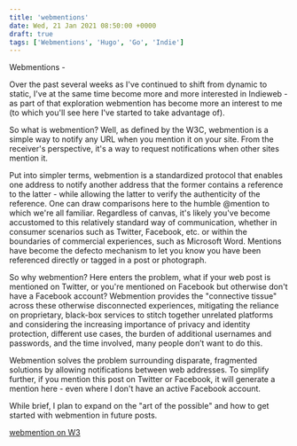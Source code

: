```yaml
---
title: 'webmentions'
date: Wed, 21 Jan 2021 08:50:00 +0000
draft: true
tags: ['Webmentions', 'Hugo', 'Go', 'Indie']
---
```


Webmentions -

Over the past several weeks as I've continued to shift from dynamic to static, I've at the same time become more and more interested in Indieweb - as part of that exploration webmention has become more an interest to me (to which you'll see here I've started to take advantage of).

So what is webmention?  Well, as defined by the W3C, webmention is a simple way to notify any URL when you mention it on your site. From the receiver's perspective, it's a way to request notifications when other sites mention it.

Put into simpler terms, webmention is a standardized protocol that enables one address to notify another address that the former contains a reference to the latter - while allowing the latter to verify the authenticity of the reference.  One can draw comparisons here to the humble @mention to which we're all familiar.  Regardless of canvas, it's likely you've become accustomed to this relatively standard way of communication, whether in consumer scenarios such as Twitter, Facebook, etc. or within the boundaries of commercial experiences, such as Microsoft Word.  Mentions have become the defecto mechanism to let you know you have been referenced directly or tagged in a post or photograph. 

So why webmention?  Here enters the problem, what if your web post is mentioned on Twitter, or you're mentioned on Facebook but otherwise don't have a Facebook account?  Webmention provides the "connective tissue" across these otherwise disconnected experiences, mitigating the reliance on proprietary, black-box services to stitch together unrelated platforms and considering the increasing importance of privacy and identity protection, different use cases, the burden of additional usernames and passwords, and the time involved, many people don’t want to do this.

Webmention solves the problem surrounding disparate, fragmented solutions by allowing notifications between web addresses. To simplify further, if you mention this post on Twitter or Facebook, it will generate a mention here - even where I don't have an active Facebook account.

While brief, I plan to expand on the "art of the possible" and how to get started with webmention in future posts.

[webmention on W3](https://www.w3.org/TR/webmention/)